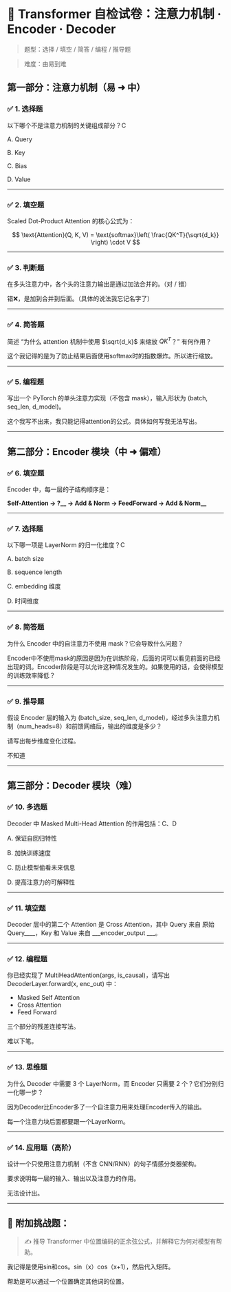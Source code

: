 # **🧠 Transformer 自检试卷：注意力机制 · Encoder · Decoder**

> 题型：选择 / 填空 / 简答 / 编程 / 推导题

> 难度：由易到难

## **第一部分：注意力机制（易 ➜ 中）**

### **✅ 1. 选择题**

以下哪个不是注意力机制的关键组成部分？C

A. Query

B. Key

C. Bias

D. Value

------



### **✅ 2. 填空题**

Scaled Dot-Product Attention 的核心公式为：

$$
\text{Attention}(Q, K, V) = \text{softmax}\left( \frac{QK^T}{\sqrt{d_k}} \right) \cdot V
$$



------



### **✅ 3. 判断题**

在多头注意力中，各个头的注意力输出是通过加法合并的。（对 / 错）

错❌，是加到合并到后面。（具体的说法我忘记名字了）

------



### **✅ 4. 简答题**

简述 “为什么 attention 机制中使用 $\sqrt{d_k}$ 来缩放 $QK^T$？” 有何作用？

这个我记得的是为了防止结果后面使用softmax时的指数爆炸。所以进行缩放。

------





### **✅ 5. 编程题**

写出一个 PyTorch 的单头注意力实现（不包含 mask），输入形状为 (batch, seq_len, d_model)。

这个我写不出来，我只能记得attention的公式。具体如何写我无法写出。

------



## **第二部分：Encoder 模块（中 ➜ 偏难）**

### **✅ 6. 填空题**

Encoder 中，每一层的子结构顺序是：

**Self-Attention → __?____ → Add & Norm → FeedForward → __Add & Norm____**



------



### **✅ 7. 选择题**

以下哪一项是 LayerNorm 的归一化维度？C

A. batch size

B. sequence length

C. embedding 维度

D. 时间维度



------



### **✅ 8. 简答题**

为什么 Encoder 中的自注意力不使用 mask？它会导致什么问题？

Encoder中不使用mask的原因是因为在训练阶段，后面的词可以看见前面的已经出现的词。Encoder阶段是可以允许这种情况发生的。如果使用的话，会使得模型的训练效率降低？

------



### **✅ 9. 推导题**

假设 Encoder 层的输入为 (batch_size, seq_len, d_model)，经过多头注意力机制（num_heads=8）和前馈网络后，输出的维度是多少？

请写出每步维度变化过程。

不知道

------



## **第三部分：Decoder 模块（难）**

### **✅ 10. 多选题**

Decoder 中 Masked Multi-Head Attention 的作用包括：C、D

A. 保证自回归特性

B. 加快训练速度

C. 防止模型偷看未来信息

D. 提高注意力的可解释性



------



### **✅ 11. 填空题**

Decoder 层中的第二个 Attention 是 Cross Attention，其中 Query 来自 原始Query____，Key 和 Value 来自 ___encoder_output ___。



------



### **✅ 12. 编程题**

你已经实现了 MultiHeadAttention(args, is_causal)，请写出 DecoderLayer.forward(x, enc_out) 中：

- Masked Self Attention
- Cross Attention
- Feed Forward

三个部分的残差连接写法。

难以下笔。

------



### **✅ 13. 思维题**

为什么 Decoder 中需要 3 个 LayerNorm，而 Encoder 只需要 2 个？它们分别归一化哪一步？

因为Decoder比Encoder多了一个自注意力用来处理Encoder传入的输出。

每一个注意力块后面都要跟一个LayerNorm。

------



### **✅ 14. 应用题（高阶）**

设计一个只使用注意力机制（不含 CNN/RNN）的句子情感分类器架构。

要求说明每一层的输入、输出以及注意力的作用。

无法设计出。

------



## **📌 附加挑战题：**

> ✍️ 推导 Transformer 中位置编码的正余弦公式，并解释它为何对模型有帮助。

我记得是使用sin和cos。sin（x）cos（x+1），然后代入矩阵。

帮助是可以通过一个位置确定其他词的位置。